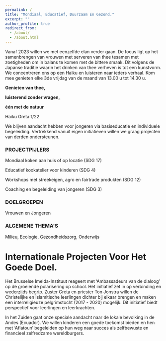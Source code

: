 ```yaml
---
permalink: /
title: "Mondiaal, Educatief, Duurzaam En Gezond."
excerpt: ""
author_profile: true
redirect_from: 
  - /about/
  - /about.html
---
```

Vanaf 2023 willen we met eenzelfde elan verder gaan. De focus ligt op het samenbrengen van vrouwen met serveren van thee tesamen met zoetigheden om in balans te komen met de bittere smaak. Dit volgens de Japanse traditie waarin het drinken van thee verheven is tot een kunstvorm. We concentreren ons op een Haiku en luisteren naar ieders verhaal. Kom mee genieten elke 3de vrijdag van de maand van 13.00 u tot 14.30 u.

**Genieten van thee,**

**luisterend zonder vragen,**

**één met de natuur**

Haiku Greta 1/22

We blijven aandacht hebben voor jongeren via basiseducatie en individuele begeleiding. 
Vertrekkend vanuit eigen initiatieven willen we graag projecten van derden ondersteunen.

### PROJECTPIJLERS
Mondiaal koken aan huis of op locatie (SDG 17)
	
Educatief kookatelier voor kinderen (SDG 4)
	
Workshops met streekeigen, agro en fairtrade produkten (SDG 12)
	
Coaching en begeleiding van jongeren (SDG 3)

### DOELGROEPEN
Vrouwen en Jongeren

### ALGEMENE THEMA'S
Milieu, Ecologie, Gezondheidszorg, Onderwijs


Internationale Projecten Voor Het Goede Doel.
======

Het Brusselse Imelda-Instituut reageert met ‘Ambassadeurs van de dialoog’ op de groeiende polarisering op school. Het initiatief zet in op verbinding en wederzijds begrip. Zuster Greta en priester Ton Jonstra willen de Christelijke en Islamitische leerlingen dichter bij elkaar brengen en maken een interreligieuze pelgrimstocht (2017 - 2020) mogelijk. Dit initiatief biedt perspectief voor leerlingen en leerkrachten. 

In het Zuiden gaat onze speciale aandacht naar de lokale bevolking in de Andes (Ecuador). We willen kinderen een goede toekomst bieden en hen met ‘Aflatoun’ begeleiden op hun weg naar succes als zelfbewuste en financieel zelfredzame wereldburgers.
